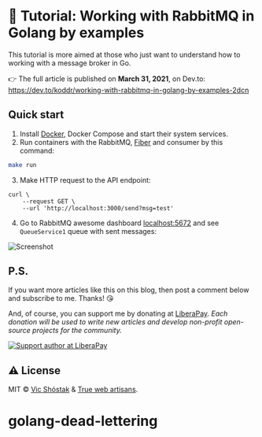 # 📖 Tutorial: Working with RabbitMQ in Golang by examples

This tutorial is more aimed at those who just want to understand how to working with a message broker in Go.

👉 The full article is published on **March 31, 2021**, on Dev.to: https://dev.to/koddr/working-with-rabbitmq-in-golang-by-examples-2dcn

## Quick start

1. Install [Docker](https://www.docker.com/get-started), Docker Compose and start their system services.
2. Run containers with the RabbitMQ, [Fiber](https://github.com/gofiber/fiber) and consumer by this command:

```bash
make run
```

3. Make HTTP request to the API endpoint:

```console
curl \
    --request GET \
    --url 'http://localhost:3000/send?msg=test'
```

4. Go to RabbitMQ awesome dashboard [localhost:5672](http://localhost:5672) and see `QueueService1` queue with sent messages:

![Screenshot](https://user-images.githubusercontent.com/11155743/113058619-0bec2480-91b7-11eb-9f0f-1102ea69f2fd.png)

## P.S.

If you want more articles like this on this blog, then post a comment below and subscribe to me. Thanks! 😘

And, of course, you can support me by donating at [LiberaPay](https://liberapay.com/koddr/donate). _Each donation will be used to write new articles and develop non-profit open-source projects for the community._

[![Support author at LiberaPay](https://dev-to-uploads.s3.amazonaws.com/uploads/articles/zq8442cqyjq2i1jdeay8.png)](https://liberapay.com/koddr/donate)

## ⚠️ License

MIT &copy; [Vic Shóstak](https://shostak.dev/) & [True web artisans](https://1wa.co/).
# golang-dead-lettering
